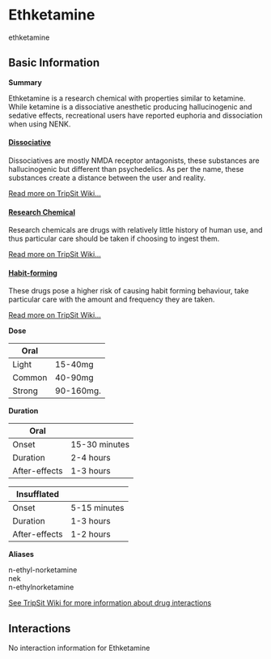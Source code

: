 # Ethketamine

ethketamine

## Basic Information

**Summary**

Ethketamine is a research chemical with properties similar to ketamine. While ketamine is a dissociative anesthetic producing hallucinogenic and sedative effects, recreational users have reported euphoria and dissociation when using NENK.

#### [Dissociative](/category/dissociative)

Dissociatives are mostly NMDA receptor antagonists, these substances are hallucinogenic but different than psychedelics. As per the name, these substances create a distance between the user and reality.

[Read more on TripSit Wiki...](#{category.wiki})

#### [Research Chemical](/category/research-chemical)

Research chemicals are drugs with relatively little history of human use, and thus particular care should be taken if choosing to ingest them.

[Read more on TripSit Wiki...](#{category.wiki})

#### [Habit-forming](/category/habit-forming)

These drugs pose a higher risk of causing habit forming behaviour, take particular care with the amount and frequency they are taken.

[Read more on TripSit Wiki...](#{category.wiki})

**Dose**

| Oral   |           |
| ------ | --------- |
| Light  | 15-40mg   |
| Common | 40-90mg   |
| Strong | 90-160mg. |

**Duration**

| Oral          |               |
| ------------- | ------------- |
| Onset         | 15-30 minutes |
| Duration      | 2-4 hours     |
| After-effects | 1-3 hours     |

| Insufflated   |              |
| ------------- | ------------ |
| Onset         | 5-15 minutes |
| Duration      | 1-3 hours    |
| After-effects | 1-2 hours    |

**Aliases**

n-ethyl-norketamine  
nek  
n-ethylnorketamine  

[See TripSit Wiki for more information about drug interactions](http://combo.tripsit.me/)

## Interactions

No interaction information for Ethketamine